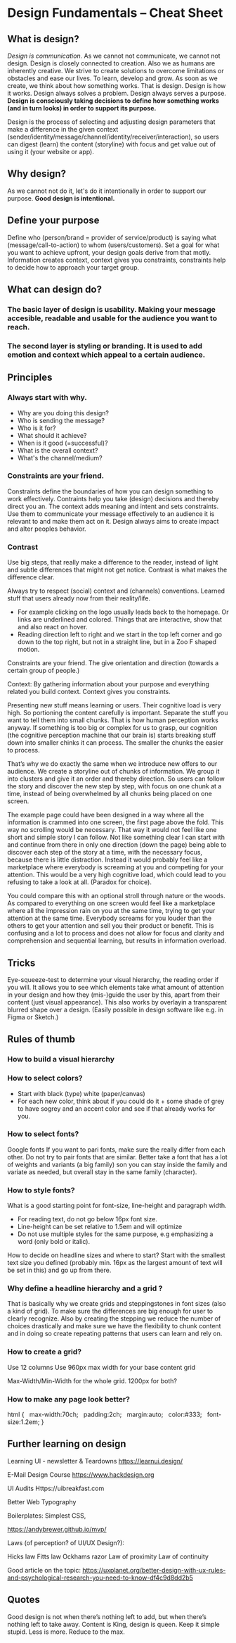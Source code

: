 # Design Fundamentals – Cheat Sheet


## What is design?
*Design is communication.* As we cannot not communicate, we cannot not design. Design is closely connected to creation. Also we as humans are inherently creative. We strive to create solutions to overcome limitations or obstacles and ease our lives. To learn, develop and grow. As soon as we create, we think about how something works. That is design. Design is how it works. Design always solves a problem. Design always serves a purpose. **Design is consciously taking decisions to define how something works (and in turn looks) in order to support its purpose.**

Design is the process of selecting and adjusting design parameters that make a difference in the given context (sender/identity/message/channel/identity/receiver/interaction), so users can digest (learn) the content (storyline) with focus and get value out of using it (your website or app).


## Why design?
As we cannot not do it, let's do it intentionally in order to support our purpose. **Good design is intentional.**

## Define your purpose
Define who (person/brand = provider of service/product) is saying what (message/call-to-action) to whom (users/customers). Set a goal for what you want to achieve upfront, your design goals derive from that motly. Information creates context, context gives you constraints, constraints help to decide how to approach your target group.

## What can design do?
### The basic layer of design is usability. Making your message accesible, readable and usable for the audience you want to reach.
### The second layer is styling or branding. It is used to add emotion and context which appeal to a certain audience.


## Principles

### Always start with why. 
* Why are you doing this design?
* Who is sending the message?
* Who is it for? 
* What should it achieve?
* When is it good (=successful)?
* What is the overall context?
* What's the channel/medium?

### Constraints are your friend. 
Constraints define the boundaries of how you can design something to work effectively. Contraints help you take (design) decisions and thereby direct you an. The context adds meaning and intent and sets constraints. Use them to communicate your message effectively to an audience it is relevant to and make them act on it. Design always aims to create impact and alter peoples behavior.

### Contrast
Use big steps, that really make a difference to the reader, instead of light and subtle differences that might not get notice. Contrast is what makes the difference clear.


Always try to respect (social) context and (channels) conventions. Learned stuff that users already now from their reality/life. 
- For example clicking on the logo usually leads back to the homepage. Or links are underlined and colored. Things that are interactive, show that and also react on hover.
- Reading direction left to right and we start in the top left corner and go down to the top right, but not in  a straight line, but in a Zoo F shaped motion.

Constraints are your friend. The give orientation and direction (towards a certain group of people.)

Context: By gathering information about your purpose and everything related you build context. Context gives you constraints.

Presenting new stuff means learning or users.
Their cognitive load is very high.
So portioning the content carefully is important. 
Separate the stuff you want to tell them into small chunks. 
That is how human perception works anyway. If something is too big or complex for us to grasp, our cognition (the cognitive perception machine that our brain is) starts breaking stuff down into smaller chinks it can process. 
The smaller the chunks the easier to process.

That’s why we do exactly the same when we introduce new offers to our audience. We create a storyline out of chunks of information. We group it into clusters and give it an order and thereby direction. So users can follow the story and discover the new step by step, with focus on one chunk at a time, instead of being overwhelmed by all chunks being placed on one screen.

The example page could have been designed in a way where all the information is crammed into one screen, the first page above the fold. This way no scrolling would be necessary. 
That way it would not feel like one short and simple story I can follow. Not like something clear I can start with and continue from there in only one direction (down the page) being able to discover each step of the story at a time, with the necessary focus, because there is little distraction. Instead it would probably feel like a marketplace where everybody is screaming at you and competing for your attention. This would be a very high cognitive load, which could lead to you refusing to take a look at all. (Paradox for choice).

You could compare this with an optional stroll through nature or the woods. As compared to everything on one screen would feel like a marketplace where all the impression rain on you at the same time, trying to get your attention at the same time. Everybody screams for you louder than the others to get your attention and sell you their product or benefit. This is confusing and a lot to process and does not allow for focus and clarity and comprehension and sequential learning, but results in information overload. 


## Tricks

Eye-squeeze-test to determine your visual hierarchy, the reading order if you will. It allows you to see which elements take what amount of attention in your design and how they (mis-)guide the user by this, apart from their content (just visual appearance). This also works by overlayin a transparent blurred shape over a design. (Easily possible in design software like e.g. in Figma or Sketch.)

## Rules of thumb

### How to build a visual hierarchy

### How to select colors?
- Start with black (type) white (paper/canvas) 
- For each new color, think about if you could do it + some shade of grey to have sogrey and an accent color and see if that already works for you.

### How to select fonts?
Google fonts
If you want to pari fonts, make sure the really differ from each other. Do not try to pair fonts that are similar. Better take a font that has a lot of weights and variants (a big family) son you can stay inside the family and variate as needed, but overall stay in the same family (character).

### How to style fonts?
What is a good starting point for font-size, line-height and paragraph width.
- For reading text, do not go below 16px font size.
- Line-height can be set relative to 1.5em and will optimize
- Do not use multiple styles for the same purpose, e.g emphasizing a word (only bold or italic).

How to decide on headline sizes and where to start?
Start with the smallest text size you defined (probably min. 16px as the largest amount of text will be set in this) and go up from there.

### Why define a headline hierarchy and a grid ?
That is basically why we create grids and steppingstones in font sizes (also a kind of grid). To make sure the differences are big enough for user to clearly recognize. Also by creating the stepping we reduce the number of choices drastically and make sure we have the flexibility to chunk content and in doing so create repeating patterns that users can learn and rely on.


### How to create a grid?
Use 12 columns
Use 960px max width for your base content grid

Max-Width/Min-Width for the whole grid.
1200px for both?



### How to make any page look better?
html {   max-width:70ch;   padding:2ch;   margin:auto;   color:#333;   font-size:1.2em; }



## Further learning on design

Learning UI - newsletter & Teardowns
https://learnui.design/

E-Mail Design Course
https://www.hackdesign.org

UI Audits
Https://uibreakfast.com

Better Web Typography

Boilerplates: Simplest CSS, 

https://andybrewer.github.io/mvp/


Laws (of perception? of UI/UX Design?):

Hicks law
Fitts law
Ockhams razor
Law of proximity 
Law of continuity


Good article on the topic: https://uxplanet.org/better-design-with-ux-rules-and-psychological-research-you-need-to-know-df4c9d8dd2b5


## Quotes 
Good design is not when there’s nothing left to add, but when there’s nothing left to take away. 
Content is King, design is queen.
Keep it simple stupid.
Less is more.
Reduce to the max. 
